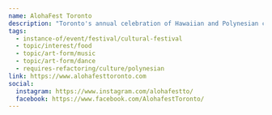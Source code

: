 ```yaml
---
name: AlohaFest Toronto
description: "Toronto's annual celebration of Hawaiian and Polynesian culture, bringing the spirit of Aloha to the city. The mission is to educate the Greater Toronto community about the Aloha spirit by uniting multiple hula hālau (hula schools) and other Polynesian-inspired organizations to showcase Polynesian culture, art, dance, traditional music, and authentic cuisine."
tags:
  - instance-of/event/festival/cultural-festival
  - topic/interest/food
  - topic/art-form/music
  - topic/art-form/dance
  - requires-refactoring/culture/polynesian
link: https://www.alohafesttoronto.com
social:
  instagram: https://www.instagram.com/alohafestto/
  facebook: https://www.facebook.com/AlohafestToronto/
---
```

